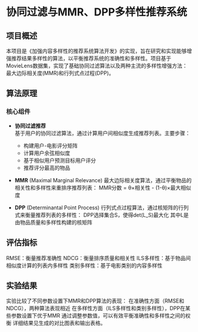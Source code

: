 # 协同过滤与MMR、DPP多样性推荐系统

## 项目概述
本项目是《加强内容多样性的推荐系统算法开发》的实现，旨在研究和实现能够增强推荐结果多样性的算法，以平衡推荐系统的准确性和多样性。项目基于MovieLens数据集，实现了基础协同过滤算法以及两种主流的多样性增强方法：最大边际相关度(MMR)和行列式点过程(DPP)。

## 算法原理
### 核心组件
- **协同过滤推荐**  
  基于用户的协同过滤算法，通过计算用户间相似度生成推荐列表。主要步骤：
  - 构建用户-电影评分矩阵
  - 计算用户余弦相似度
  - 基于相似用户预测目标用户评分
  - 推荐评分最高的物品

- **MMR** (Maximal Marginal Relevance)
  最大边际相关度算法，通过平衡物品的相关性和多样性来重排序推荐列表：
  MMR分数 = θ×相关性 - (1-θ)×最大相似度

- **DPP** (Determinantal Point Process)
  行列式点过程算法，通过核矩阵的行列式来衡量推荐列表的多样性：
  DPP选择集合S，使得det(L_S)最大化
  其中L是由物品质量和多样性构建的核矩阵

## 评估指标
RMSE：衡量推荐准确性
NDCG：衡量排序质量和相关性
ILS多样性：基于物品间相似度计算的列表内多样性
类别多样性：基于电影类别的内容多样性

## 实验结果
实验比较了不同参数设置下MMR和DPP算法的表现：
在准确性方面（RMSE和NDCG），两种算法表现相近
在多样性方面（ILS多样性和类别多样性），DPP在某些参数设置下优于MMR
通过调整参数值，可以有效平衡准确性和多样性之间的权衡
详细结果见生成的对比图表和输出表格。
